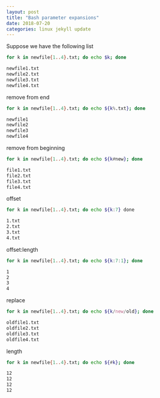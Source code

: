 ```yaml
---
layout: post
title: "Bash parameter expansions"
date: 2018-07-20
categories: linux jekyll update 
---
```



Suppose we have the following list

``` bash
for k in newfile{1..4}.txt; do echo $k; done

newfile1.txt
newfile2.txt
newfile3.txt
newfile4.txt
```

remove from end

``` bash
for k in newfile{1..4}.txt; do echo ${k%.txt}; done

newfile1
newfile2
newfile3
newfile4
```
remove from beginning

``` bash
for k in newfile{1..4}.txt; do echo ${k#new}; done

file1.txt
file2.txt
file3.txt
file4.txt
```
offset

``` bash
for k in newfile{1..4}.txt; do echo ${k:7} done

1.txt
2.txt
3.txt
4.txt
```
offset:length

``` bash
for k in newfile{1..4}.txt; do echo ${k:7:1}; done

1
2
3
4
```
replace

``` bash
for k in newfile{1..4}.txt; do echo ${k/new/old}; done

oldfile1.txt
oldfile2.txt
oldfile3.txt
oldfile4.txt
```
length

``` bash
for k in newfile{1..4}.txt; do echo ${#k}; done

12
12
12
12
```










